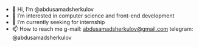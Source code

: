 - 👋 Hi, I’m @abdusamadsherkulov
- 👀 I’m interested in computer science and front-end development
- 🌱 I’m currently seeking for internship
- 📫 How to reach me g-mail: abdusamadsherkulov@gmail.com  telegram: @abdusamadsherkulov

<!---
abdusamadsherkulov/abdusamadsherkulov is a ✨ special ✨ repository because its `README.md` (this file) appears on your GitHub profile.
You can click the Preview link to take a look at your changes.
--->
